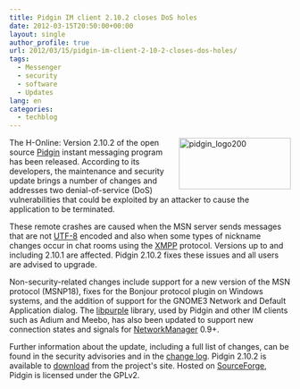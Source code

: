```yaml
---
title: Pidgin IM client 2.10.2 closes DoS holes
date: 2012-03-15T20:50:00+00:00
layout: single
author_profile: true
url: 2012/03/15/pidgin-im-client-2-10-2-closes-dos-holes/
tags:
  - Messenger
  - security
  - software
  - Updates
lang: en
categories: 
  - techblog
---
```

[<img title="pidgin_logo200" border="0" alt="pidgin_logo200" align="right" src="http://lh3.ggpht.com/-5c4OwKVk6VM/T2JPFLrUE_I/AAAAAAAAFLE/oj96farkQS4/pidgin_logo200_thumb%25255B1%25255D.png?imgmax=800" width="200" height="92" />](http://lh4.ggpht.com/-icxB_nzfGWo/T2JPAe00III/AAAAAAAAFK8/J2efVwuok8Q/s1600-h/pidgin_logo200%25255B3%25255D.png)The H-Online: Version 2.10.2 of the open source [Pidgin](http://pidgin.im/) instant messaging program has been released. According to its developers, the maintenance and security update brings a number of changes and addresses two denial-of-service (DoS) vulnerabilities that could be exploited by an attacker to cause the application to be terminated. 

These remote crashes are caused when the MSN server sends messages that are not [UTF-8](http://en.wikipedia.org/wiki/UTF-8) encoded and also when some types of nickname changes occur in chat rooms using the [XMPP](http://en.wikipedia.org/wiki/Extensible_Messaging_and_Presence_Protocol) protocol. Versions up to and including 2.10.1 are affected. Pidgin 2.10.2 fixes these issues and all users are advised to upgrade. 

Non-security-related changes include support for a new version of the MSN protocol (MSNP18), fixes for the Bonjour protocol plugin on Windows systems, and the addition of support for the GNOME3 Network and Default Application dialog. The [libpurple](http://developer.pidgin.im/wiki/WhatIsLibpurple) library, used by Pidgin and other IM clients such as Adium and Meebo, has also been updated to support new connection states and signals for [NetworkManager](http://developer.pidgin.im/wiki/NetworkManager) 0.9+. 

Further information about the update, including a full list of changes, can be found in the security advisories and in the [change log](http://developer.pidgin.im/wiki/ChangeLog). Pidgin 2.10.2 is available to [download](http://pidgin.im/download/) from the project's site. Hosted on [SourceForge](http://sourceforge.net/projects/pidgin/), Pidgin is licensed under the GPLv2.